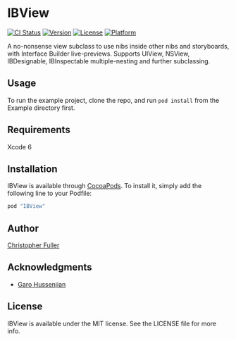 # IBView

[![CI Status](http://img.shields.io/travis/JetpackPilots/IBView.svg?style=flat)](https://travis-ci.org/JetpackPilots/IBView)
[![Version](https://img.shields.io/cocoapods/v/IBView.svg?style=flat)](http://cocoapods.org/pods/IBView)
[![License](https://img.shields.io/cocoapods/l/IBView.svg?style=flat)](http://cocoapods.org/pods/IBView)
[![Platform](https://img.shields.io/cocoapods/p/IBView.svg?style=flat)](http://cocoapods.org/pods/IBView)

A no-nonsense view subclass to use nibs inside other nibs and storyboards,
with Interface Builder live-previews. Supports UIView, NSView, IBDesignable,
IBInspectable multiple-nesting and further subclassing.

## Usage

To run the example project, clone the repo, and run `pod install` from the Example directory first.

## Requirements

Xcode 6

## Installation

IBView is available through [CocoaPods](http://cocoapods.org). To install
it, simply add the following line to your Podfile:

```ruby
pod "IBView"
```

## Author

[Christopher Fuller](http://github.com/chrisfuller)

## Acknowledgments

* [Garo Hussenjian](http://github.com/garohussenjian)

## License

IBView is available under the MIT license. See the LICENSE file for more info.
